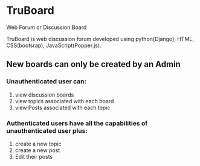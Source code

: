 # TruBoard
Web Forum or Discussion Board

TruBoard is web discussion forum developed using python(Django), HTML, CSS(bootsrap), JavaScript(Popper.js).

## New boards can only be created by an Admin

### Unauthenticated user can:
1. view discussion boards
2. view topics associated with each board
3. view Posts associated with each topic

### Authenticated users have all the capabilities of unauthenticated user plus:
1. create a new topic
2. create a new post
3. Edit their posts
